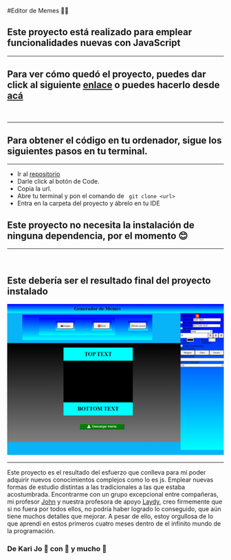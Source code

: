 #Editor de Memes 🐱‍👓

## Este proyecto está realizado para emplear funcionalidades nuevas con JavaScript 

***

## Para ver cómo quedó el proyecto, puedes dar click al siguiente [enlace](https://karijofre.github.io/Editor-de-memes/) o puedes hacerlo desde [acá](https://vigorous-mcnulty-98ca20.netlify.app/)
<br>

***
## Para obtener el código en tu ordenador, sigue los siguientes pasos en tu terminal.
***

- Ir al [repositorio](https://karijofre.github.io/Editor-de-memes/)
- Darle click al botón de Code.
- Copia la url.
- Abre tu terminal y pon el comando de ``` git clone <url>```
- Entra en la carpeta del proyecto y ábrelo en tu IDE

## Este proyecto no necesita la instalación de ninguna dependencia, por el momento 😊

***
<br>

## Este debería ser el resultado final del proyecto instalado

![imágen](./screencapture.png)

***

Este proyecto es el resultado del esfuerzo que conlleva para mí poder adquirir nuevos conocimientos complejos como lo es js. Emplear nuevas formas de estudio distintas a las tradicionales a las que estaba acostumbrada. Encontrarme con un grupo excepcional entre compañeras, mi profesor [John](https://github.com/Jonhks) y nuestra profesora de apoyo [Laydy](https://github.com/leydyk93), creo firmemente que si no fuera por todos ellos, no podría haber logrado lo conseguido, que aún tiene muchos detalles que mejorar. A pesar de ello, estoy orgullosa de lo que aprendí en estos primeros cuatro meses dentro de el infinito mundo de la programación. 

### De Kari Jo 🤘 con 💖 y mucho 💪